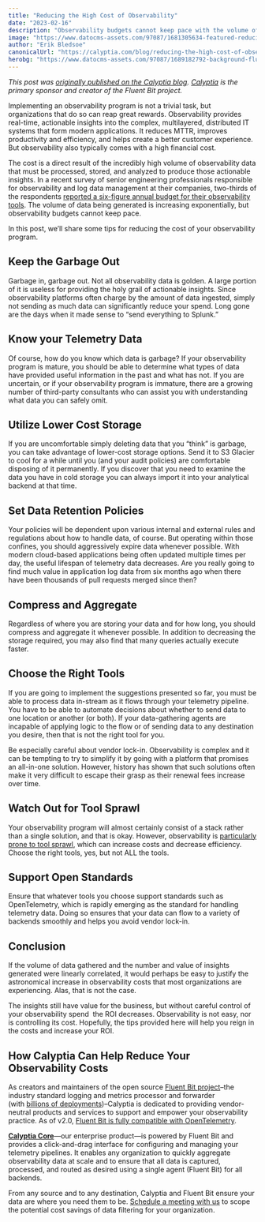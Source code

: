 ```yaml
---
title: "Reducing the High Cost of Observability"
date: "2023-02-16"
description: "Observability budgets cannot keep pace with the volume of telemetry data. Here are some tips for reducing the cost of your observability program."
image: "https://www.datocms-assets.com/97087/1681305634-featured-reducing-costs.png?auto=format&fit=max&w=1200"
author: "Erik Bledsoe"
canonicalUrl: "https://calyptia.com/blog/reducing-the-high-cost-of-observability"
herobg: "https://www.datocms-assets.com/97087/1689182792-background-fluent-bit.png"
---
```

*This post was [originally published on the Calyptia blog](https://calyptia.com/blog/reducing-the-high-cost-of-observability). [Calyptia](https://calyptia.com) is the primary sponsor and creator of the Fluent Bit project.*

Implementing an observability program is not a trivial task, but organizations that do so can reap great rewards. Observability provides real-time, actionable insights into the complex, multilayered, distributed IT systems that form modern applications. It reduces MTTR, improves productivity and efficiency, and helps create a better customer experience. But observability also typically comes with a high financial cost.

The cost is a direct result of the incredibly high volume of observability data that must be processed, stored, and analyzed to produce those actionable insights. In a recent survey of senior engineering professionals responsible for observability and log data management at their companies, two-thirds of the respondents [reported a six-figure annual budget for their observability tools](https://venturebeat.com/business/report-74-of-orgs-struggle-to-achieve-true-observability/). The volume of data being generated is increasing exponentially, but observability budgets cannot keep pace.

In this post, we’ll share some tips for reducing the cost of your observability program.

## Keep the Garbage Out

Garbage in, garbage out. Not all observability data is golden. A large portion of it is useless for providing the holy grail of actionable insights. Since observability platforms often charge by the amount of data ingested, simply not sending as much data can significantly reduce your spend. Long gone are the days when it made sense to “send everything to Splunk.”

## Know your Telemetry Data

Of course, how do you know which data is garbage? If your observability program is mature, you should be able to determine what types of data have provided useful information in the past and what has not. If you are uncertain, or if your observability program is immature, there are a growing number of third-party consultants who can assist you with understanding what data you can safely omit.

## Utilize Lower Cost Storage

If you are uncomfortable simply deleting data that you “think” is garbage, you can take advantage of lower-cost storage options. Send it to S3 Glacier to cool for a while until you (and your audit policies) are comfortable disposing of it permanently. If you discover that you need to examine the data you have in cold storage you can always import it into your analytical backend at that time.

## Set Data Retention Policies

Your policies will be dependent upon various internal and external rules and regulations about how to handle data, of course. But operating within those confines, you should aggressively expire data whenever possible. With modern cloud-based applications being often updated multiple times per day, the useful lifespan of telemetry data decreases. Are you really going to find much value in application log data from six months ago when there have been thousands of pull requests merged since then?

## Compress and Aggregate

Regardless of where you are storing your data and for how long, you should compress and aggregate it whenever possible. In addition to decreasing the storage required, you may also find that many queries actually execute faster.

## Choose the Right Tools

If you are going to implement the suggestions presented so far, you must be able to process data in-stream as it flows through your telemetry pipeline. You have to be able to automate decisions about whether to send data to one location or another (or both). If your data-gathering agents are incapable of applying logic to the flow or of sending data to any destination you desire, then that is not the right tool for you.

Be especially careful about vendor lock-in. Observability is complex and it can be tempting to try to simplify it by going with a platform that promises an all-in-one solution. However, history has shown that such solutions often make it very difficult to escape their grasp as their renewal fees increase over time.

## Watch Out for Tool Sprawl

Your observability program will almost certainly consist of a stack rather than a single solution, and that is okay. However, observability is [particularly prone to tool sprawl](https://calyptia.com/blog/avoiding-tool-sprawl-in-your-observability-stack), which can increase costs and decrease efficiency. Choose the right tools, yes, but not ALL the tools.

## Support Open Standards

Ensure that whatever tools you choose support standards such as OpenTelemetry, which is rapidly emerging as the standard for handling telemetry data. Doing so ensures that your data can flow to a variety of backends smoothly and helps you avoid vendor lock-in.

## Conclusion

If the volume of data gathered and the number and value of insights generated were linearly correlated, it would perhaps be easy to justify the astronomical increase in observability costs that most organizations are experiencing. Alas, that is not the case. 

The insights still have value for the business, but without careful control of your observability spend  the ROI decreases. Observability is not easy, nor is controlling its cost. Hopefully, the tips provided here will help you reign in the costs and increase your ROI.

## How Calyptia Can Help Reduce Your Observability Costs

As creators and maintainers of the open source [Fluent Bit project](https://fluentbit.io/)–the industry standard logging and metrics processor and forwarder (with [billions of deployments](https://www.cncf.io/blog/2022/10/13/fluent-bit-surpasses-three-billion-downloads/))–Calyptia is dedicated to providing vendor-neutral products and services to support and empower your observability practice. As of v2.0, [Fluent Bit is fully compatible with OpenTelemetry](https://www.businesswire.com/news/home/20221024005033/en/Fluent-Bit-v2-Adds-Full-Support-for-OpenTelemetry-Prometheus-and-WebAssembly-Plugins).

[**Calyptia Core**](https://calyptia.com/products/calyptia-core)—our enterprise product—is powered by Fluent Bit and provides a click-and-drag interface for configuring and managing your telemetry pipelines. It enables any organization to quickly aggregate observability data at scale and to ensure that all data is captured, processed, and routed as desired using a single agent (Fluent Bit) for all backends.

From any source and to any destination, Calyptia and Fluent Bit ensure your data are where you need them to be. [Schedule a meeting with us](https://calyptia.com/contact) to scope the potential cost savings of data filtering for your organization.

